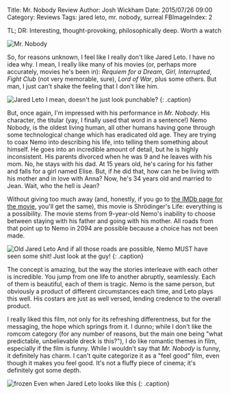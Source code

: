Title: Mr. Nobody Review
Author: Josh Wickham
Date: 2015/07/26 09:00
Category: Reviews
Tags: jared leto, mr. nobody, surreal
FBImageIndex: 2

TL; DR: Interesting, thought-provoking, philosophically deep. Worth a watch

![Mr. Nobody][mrnobody]
 
So, for reasons unknown, I feel like I really don't like Jared Leto. I have no idea why. I mean, I really like
many of his movies (or, perhaps more accurately, movies he's been in): _Requiem for a Dream_, _Girl, Interrupted_,
_Fight Club_ (not very memorable, sure), _Lord of War_, plus some others. But man, I just can't shake the feeling that
I don't like him.

![Jared Leto][jaredleto]
I mean, doesn't he just look punchable?
{: .caption}

But, once again, I'm impressed with his performance in _Mr. Nobody_. His character, the titular (yay, I finally used
that word in a sentence!) Nemo Nobody, is the oldest living human, all other humans having gone through some
technological change which has eradicated old age. They are trying to coax Nemo into describing his life, into telling
them something about himself. He goes into an incredible amount of detail, but he is highly inconsistent. His parents
divorced when he was 9 and he leaves with his mom. No, he stays with his dad. At 15 years old, he's caring for his
father and falls for a girl named Elise. But, if he did that, how can he be living with his mother and in love with Anna?
Now, he's 34 years old and married to Jean. Wait, who the hell is Jean?

Without giving too much away (and, honestly, if you go to [the IMDb page for the movie][imdb], you'll get the same),
this movie is Shrödinger's Life: everything is a possibility. The movie stems from 9-year-old Nemo's inability to choose
between staying with his father and going with his mother. All roads from that point up to Nemo in 2094 are possible
because a choice has not been made.

![Old Jared Leto][oldjaredleto]
And if all those roads are possible, Nemo MUST have seen some shit! Just look at the guy!
{: .caption}

The concept is amazing, but the way the stories interleave with each other is incredible. You jump from one life to
another abruptly, seamlessly. Each of them is beautiful, each of them is tragic. Nemo is the same person, but obviously
a product of different circumstances each time, and Leto plays this well. His costars are just as well versed, lending
credence to the overall product.

I really liked this film, not only for its refreshing differentness, but for the messaging, the hope which springs
from it. I dunno; while I don't like the romcom category (for any number of reasons, but the main one being "what
predictable, unbelievable dreck is this?"), I do like romantic themes in film, especially if the film is funny. While I
wouldn't say that _Mr. Nobody_ is funny, it definitely has charm. I can't quite categorize it as a "feel good" film,
even though it makes you feel good. It's not a fluffy piece of cinema; it's definitely got some depth.

![frozen][frozen]
Even when Jared Leto looks like this
{: .caption}

[jaredleto]: {filename}/images/mr_nobody_jared_leto.jpg
[imdb]: http://www.imdb.com/title/tt0485947/?ref_=nm_knf_i3
[oldjaredleto]: {filename}/images/mr_nobody_old_jared_leto.jpg
[mrnobody]: {filename}/images/mr_nobody_poster.jpg
[frozen]: {filename}/images/mr_nobody_frozen.jpg

